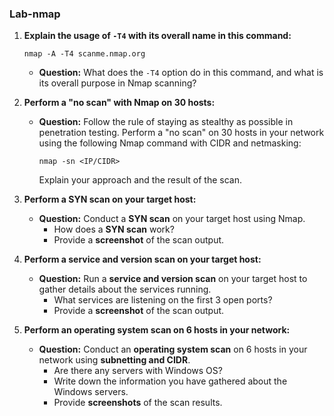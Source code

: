 ### **Lab-nmap**

1. **Explain the usage of `-T4` with its overall name in this command:**
   ```
   nmap -A -T4 scanme.nmap.org
   ```
   - **Question:** What does the `-T4` option do in this command, and what is its overall purpose in Nmap scanning?

2. **Perform a "no scan" with Nmap on 30 hosts:**
   - **Question:** Follow the rule of staying as stealthy as possible in penetration testing. Perform a "no scan" on 30 hosts in your network using the following Nmap command with CIDR and netmasking:
     ```
     nmap -sn <IP/CIDR> 
     ```
     Explain your approach and the result of the scan.

3. **Perform a SYN scan on your target host:**
   - **Question:** Conduct a **SYN scan** on your target host using Nmap.  
     - How does a **SYN scan** work?  
     - Provide a **screenshot** of the scan output.

4. **Perform a service and version scan on your target host:**
   - **Question:** Run a **service and version scan** on your target host to gather details about the services running.  
     - What services are listening on the first 3 open ports?  
     - Provide a **screenshot** of the scan output.

5. **Perform an operating system scan on 6 hosts in your network:**
   - **Question:** Conduct an **operating system scan** on 6 hosts in your network using **subnetting and CIDR**.  
     - Are there any servers with Windows OS?  
     - Write down the information you have gathered about the Windows servers.  
     - Provide **screenshots** of the scan results.
